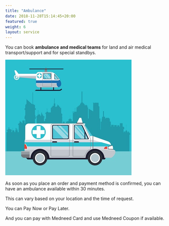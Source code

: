 ```yaml
---
title: "Ambulance"
date: 2018-11-28T15:14:45+20:00 
featured: true
weight: 6
layout: service
---
```


You can book **ambulance and medical teams** for land and air medical transport/support and for special standbys.

![Ambulance](/images/illustrations/ambulance2.jpg)


As soon as you place an order and payment method is confirmed, you can have an ambulance available within 30 minutes. 

This can vary based on your location and the time of request.

You can Pay Now or Pay Later.

And you can pay with Medneed Card and use Medneed Coupon if available.



